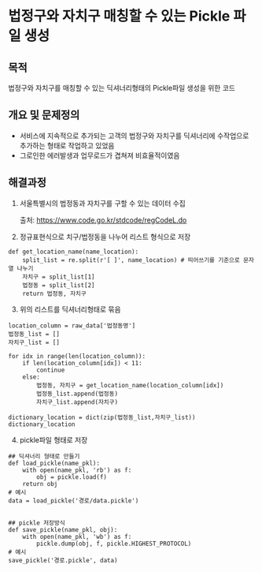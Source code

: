 # 법정구와 자치구 매칭할 수 있는 Pickle 파일 생성
## 목적

법정구와 자치구를 매칭할 수 있는 딕셔너리형태의 Pickle파일 생성을 위한 코드

## 개요 및 문제정의
- 서비스에 지속적으로 추가되는 고객의 법정구와 자치구를 딕셔너리에 수작업으로 추가하는 형태로 작업하고 있었음
- 그로인한 에러발생과 업무로드가 겹쳐져 비효율적이였음

## 해결과정
1. 서울특별시의 법정동과 자치구를 구할 수 있는 데이터 수집
 
   출처: https://www.code.go.kr/stdcode/regCodeL.do
   
2. 정규표현식으로 치구/법정동을 나누어 리스트 형식으로 저장

```
def get_location_name(name_location):
    split_list = re.split(r'[ ]', name_location) # 띄어쓰기를 기준으로 문자열 나누기
    자치구 = split_list[1]
    법정동 = split_list[2]
    return 법정동, 자치구
```

3. 위의 리스트를 딕셔너리형태로 묶음

```
location_column = raw_data['법정동명']
법정동_list = []
자치구_list = []

for idx in range(len(location_column)):
    if len(location_column[idx]) < 11:
        continue
    else:     
        법정동, 자치구 = get_location_name(location_column[idx])
        법정동_list.append(법정동)
        자치구_list.append(자치구)

dictionary_location = dict(zip(법정동_list,자치구_list))
dictionary_location
```

4. pickle파일 형태로 저장
```
## 딕셔너리 형태로 만들기
def load_pickle(name_pkl):
    with open(name_pkl, 'rb') as f:
        obj = pickle.load(f)
    return obj
# 예시
data = load_pickle('경로/data.pickle')


## pickle 저장방식
def save_pickle(name_pkl, obj):
    with open(name_pkl, 'wb') as f:
        pickle.dump(obj, f, pickle.HIGHEST_PROTOCOL)
# 예시
save_pickle('경로.pickle', data)
```
